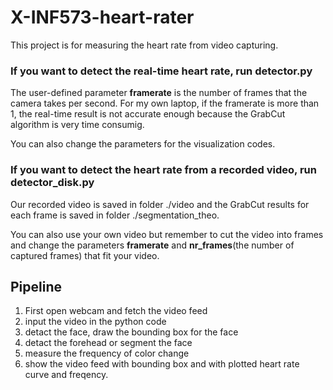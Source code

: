 # X-INF573-heart-rater

This project is for measuring the heart rate from video capturing.

### If you want to detect the real-time heart rate, run detector.py
The user-defined parameter **framerate** is the number of frames that the camera takes per second. For my own laptop, if the framerate is more than 1, the real-time result is not accurate enough because the GrabCut algorithm is very time consumig.

You can also change the parameters for the visualization codes.


### If you want to detect the heart rate from a recorded video, run detector_disk.py
Our recorded video is saved in folder ./video and the GrabCut results for each frame is saved in folder ./segmentation_theo.

You can also use your own video but remember to cut the video into frames and change the parameters **framerate** and **nr_frames**(the number of captured frames) that fit your video.



## Pipeline
1) First open webcam and fetch the video feed
2) input the video in the python code
3) detact the face, draw the bounding box for the face
4) detact the forehead or segment the face
5) measure the frequency of color change
6) show the video feed with bounding box and with plotted heart rate curve and freqency.

